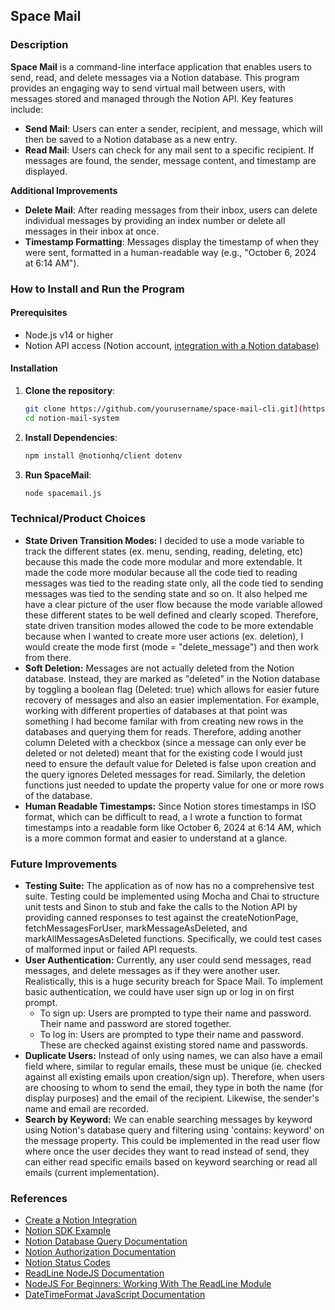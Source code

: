 ## Space Mail

### Description

**Space Mail** is a command-line interface application that enables users to send, read, and delete messages via a Notion database. This program provides an engaging way to send virtual mail between users, with messages stored and managed through the Notion API. Key features include:

- **Send Mail**: Users can enter a sender, recipient, and message, which will then be saved to a Notion database as a new entry.
- **Read Mail**: Users can check for any mail sent to a specific recipient. If messages are found, the sender, message content, and timestamp are displayed.

**Additional Improvements**
- **Delete Mail**: After reading messages from their inbox, users can delete individual messages by providing an index number or delete all messages in their inbox at once.
- **Timestamp Formatting**: Messages display the timestamp of when they were sent, formatted in a human-readable way (e.g., "October 6, 2024 at 6:14 AM").

### How to Install and Run the Program

#### Prerequisites

- Node.js v14 or higher
- Notion API access (Notion account, [integration with a Notion database](https://developers.notion.com/docs/create-a-notion-integration#getting-started))

#### Installation

1. **Clone the repository**:
   ```bash
   git clone https://github.com/yourusername/space-mail-cli.git](https://github.com/amyxu-08/notion-mail-system.git
   cd notion-mail-system
2. **Install Dependencies**:
   ```bash
   npm install @notionhq/client dotenv
3. **Run SpaceMail**:
   ```bash
   node spacemail.js

### Technical/Product Choices
- **State Driven Transition Modes:** I decided to use a mode variable to track the different states (ex. menu, sending, reading, deleting, etc) because this made the code more modular and more extendable. It made the code more modular because all the code tied to reading messages was tied to the reading state only, all the code tied to sending messages was tied to the sending state and so on. It also helped me have a clear picture of the user flow because the mode variable allowed these different states to be well defined and clearly scoped. Therefore, state driven transition modes allowed the code to be more extendable because when I wanted to create more user actions (ex. deletion), I would create the mode first (mode = "delete_message") and then work from there. 
- **Soft Deletion:** Messages are not actually deleted from the Notion database. Instead, they are marked as "deleted" in the Notion database by toggling a boolean flag (Deleted: true) which allows for easier future recovery of messages and also an easier implementation. For example, working with different properties of databases at that point was something I had become familar with from creating new rows in the databases and querying them for reads. Therefore, adding another column Deleted with a checkbox (since a message can only ever be deleted or not deleted) meant that for the existing code I would just need to ensure the default value for Deleted is false upon creation and the query ignores Deleted messages for read. Similarly, the deletion functions just needed to update the property value for one or more rows of the database. 
- **Human Readable Timestamps:** Since Notion stores timestamps in ISO format, which can be difficult to read, a I wrote a function to format timestamps into a readable form like October 6, 2024 at 6:14 AM, which is a more common format and easier to understand at a glance.


### Future Improvements
- **Testing Suite:** The application as of now has no a comprehensive test suite. Testing could be implemented using Mocha and Chai to structure unit tests and Sinon to stub and fake the calls to the Notion API by providing canned responses to test against the createNotionPage, fetchMessagesForUser, markMessageAsDeleted, and markAllMessagesAsDeleted functions. Specifically, we could test cases of malformed input or failed API requests.
- **User Authentication:** Currently, any user could send messages, read messages, and delete messages as if they were another user. Realistically, this is a huge security breach for Space Mail. To implement basic authentication, we could have user sign up or log in on first prompt.
   - To sign up: Users are prompted to type their name and password. Their name and password are stored together. 
   - To log in: Users are prompted to type their name and password. These are checked against existing stored name and passwords.
- **Duplicate Users:** Instead of only using names, we can also have a email field where, similar to regular emails, these must be unique (ie. checked against all existing emails upon creation/sign up). Therefore, when users are choosing to whom to send the email, they type in both the name (for display purposes) and the email of the recipient. Likewise, the sender's name and email are recorded.
- **Search by Keyword:** We can enable searching messages by keyword using Notion's database query and filtering using 'contains: keyword' on the message property. This could be implemented in the read user flow where once the user decides they want to read instead of send, they can either read specific emails based on keyword searching or read all emails (current implementation). 

### References
- [Create a Notion Integration](https://developers.notion.com/docs/create-a-notion-integration)
- [Notion SDK Example](https://github.com/makenotion/notion-sdk-js/blob/main/examples/web-form-with-express/server.js)
- [Notion Database Query Documentation](https://developers.notion.com/reference/post-database-query)
- [Notion Authorization Documentation](https://developers.notion.com/docs/authorization)
- [Notion Status Codes](https://developers.notion.com/reference/status-codes)
- [ReadLine NodeJS Documentation](https://nodejs.org/api/readline.html)
- [NodeJS For Beginners: Working With The ReadLine Module](https://www.youtube.com/watch?v=vU6OTnhj3wM)
- [DateTimeFormat JavaScript Documentation](https://developer.mozilla.org/en-US/docs/Web/JavaScript/Reference/Global_Objects/Intl/DateTimeFormat)



